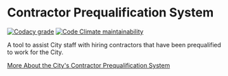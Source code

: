 # Contractor Prequalification System

[![Codacy grade](https://img.shields.io/codacy/grade/d7d0653c73424f699a843a981c802bbd)](https://app.codacy.com/gh/cityssm/contractor-prequal-system/dashboard)
[![Code Climate maintainability](https://img.shields.io/codeclimate/maintainability/cityssm/contractor-prequal-system)](https://codeclimate.com/github/cityssm/contractor-prequal-system)

A tool to assist City staff with hiring contractors
that have been prequalified to work for the City.

[More About the City's Contractor Prequalification System](https://saultstemarie.ca/City-Hall/City-Departments/Corporate-Services/Finance/Purchasing/Health-and-Safety.aspx)
